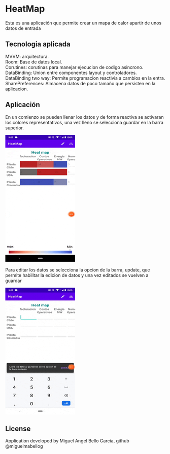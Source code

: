 # HeatMap

Esta es una aplicación que permite crear un mapa de calor apartir de unos datos de entrada

## Tecnologia aplicada

MVVM: arquitectura. <br />
Room: Base de datos local. <br />
Corutines: corutinas para manejar ejecucion de codigo asincrono.<br />
DataBinding: Union entre componentes layout y controladores. <br />
DataBinding two way: Permite programacion reactivia a cambios en la entra. <br />
SharePreferences: Almacena datos de poco tamaño que persisten en la aplicacion. <br />

## Aplicación

En un comienzo se pueden llenar los datos y de forma reactiva se activaran los colores representativos, una vez lleno se selecciona guardar en la barra superior.

<img src="video1.gif" width="220" height="400"/>

Para editar los datos se selecciona la opcion de la barra, update, que permite habilitar la edicion de datos y una vez editados se vuelven a guardar

<img src="video2.gif" width="220" height="400"/>


## License

Application developed by Miguel Angel Bello Garcia, github @miguelmabellog
